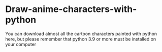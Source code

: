 # Draw-anime-characters-with-python
You can download almost all the cartoon characters painted with python here, but please remember that python 3.9 or more must be installed on your computer
